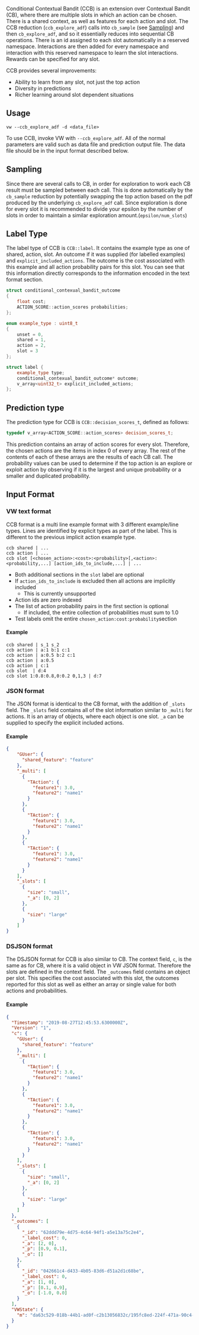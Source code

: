 Conditional Contextual Bandit (CCB) is an extension over Contextual Bandit (CB), where there are multiple slots in which an action can be chosen. There is a shared context, as well as features for each action and slot. The CCB reduction (`ccb_explore_adf`) calls into `cb_sample` (see [Sampling](https://github.com/VowpalWabbit/vowpal_wabbit/wiki/Conditional-Contextual-Bandit#sampling)) and then `cb_explore_adf`, and so it essentially reduces into sequential CB operations. There is an id assigned to each slot automatically in a reserved namespace. Interactions are then added for every namespace and interaction with this reserved namespace to learn the slot interactions. Rewards can be specified for any slot.

CCB provides several improvements:
- Ability to learn from any slot, not just the top action
- Diversity in predictions
- Richer learning around slot dependent situations

## Usage
```
vw --ccb_explore_adf -d <data_file>
```

To use CCB, invoke VW with `--ccb_explore_adf`. All of the normal parameters are valid such as data file and prediction output file. The data file should be in the input format described below.

## Sampling
Since there are several calls to CB, in order for exploration to work each CB result must be sampled between each call. This is done automatically by the `cb_sample` reduction by potentially swapping the top action based on the pdf produced by the underlying `cb_explore_adf` call. Since exploration is done for every slot it is recommended to divide your epsilon by the number of slots in order to maintain a similar exploration amount.(`epsilon/num_slots`)

## Label Type
The label type of CCB is `CCB::label`. It contains the example type as one of shared, action, slot. An outcome if it was supplied (for labelled examples) and `explicit_included_actions`. The outcome is the cost associated with this example and all action probability pairs for this slot. You can see that this information directly corresponds to the information encoded in the text format section.

```C++
struct conditional_contexual_bandit_outcome
{
    float cost;
    ACTION_SCORE::action_scores probabilities;
};

enum example_type : uint8_t
{
    unset = 0,
    shared = 1,
    action = 2,
    slot = 3
};

struct label {
    example_type type;
    conditional_contexual_bandit_outcome* outcome;
    v_array<uint32_t> explicit_included_actions;
};
```

## Prediction type
The prediction type for CCB is `CCB::decision_scores_t`, defined as follows:
```C++
typedef v_array<ACTION_SCORE::action_scores> decision_scores_t;
```

This prediction contains an array of action scores for every slot. Therefore, the chosen actions are the items in index 0 of every array. The rest of the contents of each of these arrays are the results of each CB call. The probability values can be used to determine if the top action is an explore or exploit action by observing if it is the largest and unique probability or a smaller and duplicated probability.

## Input Format
### VW text format
CCB format is a multi line example format with 3 different example/line types. Lines are identified by explicit types as part of the label. This is different to the previous implicit action example type.
```
ccb shared | ...
ccb action | ...
ccb slot [<chosen_action>:<cost>:<probability>[,<action>:<probability,...] [action_ids_to_include,...] | ...
```
- Both additional sections in the `slot` label are optional
- If `action_ids_to_include` is excluded then all actions are implicitly included
  - This is currently unsupported
- Action ids are zero indexed
- The list of action probability pairs in the first section is optional
  - If included, the entire collection of probabilities must sum to 1.0
- Test labels omit the entire `chosen_action:cost:probability`section

#### Example
```
ccb shared | s_1 s_2
ccb action | a:1 b:1 c:1
ccb action | a:0.5 b:2 c:1
ccb action | a:0.5 
ccb action | c:1
ccb slot  | d:4
ccb slot 1:0.8:0.8,0:0.2 0,1,3 | d:7
```
### JSON format
The JSON format is identical to the CB format, with the addition of `_slots` field. The `_slots` field contains all of the slot information similar to `_multi` for actions. It is an array of objects, where each object is one slot. `_a` can be supplied to specify the explicit included actions.

#### Example
```json
{
    "GUser": {
      "shared_feature": "feature"
    },
    "_multi": [
      {
        "TAction": {
          "feature1": 3.0,
          "feature2": "name1"
        }
      },
      {
        "TAction": {
          "feature1": 3.0,
          "feature2": "name1"
        }
      },
      {
        "TAction": {
          "feature1": 3.0,
          "feature2": "name1"
        }
      }
    ],
    "_slots": [
      {
        "size": "small",
        "_a": [0, 2]
      },
      {
        "size": "large"
      }
    ]
}
```
### DSJSON format
The DSJSON format for CCB is also similar to CB. The context field, `c`, is the same as for CB, where it is a valid object in VW JSON format. Therefore the slots are defined in the context field. The `_outcomes` field contains an object per slot. This specifies the cost associated with this slot, the outcomes reported for this slot as well as either an array or single value for both actions and probabilities.
#### Example
```json
{
  "Timestamp": "2019-08-27T12:45:53.6300000Z",
  "Version": "1",
  "c": {
    "GUser": {
      "shared_feature": "feature"
    },
    "_multi": [
      {
        "TAction": {
          "feature1": 3.0,
          "feature2": "name1"
        }
      },
      {
        "TAction": {
          "feature1": 3.0,
          "feature2": "name1"
        }
      },
      {
        "TAction": {
          "feature1": 3.0,
          "feature2": "name1"
        }
      }
    ],
    "_slots": [
      {
        "size": "small",
        "_a": [0, 2]
      },
      {
        "size": "large"
      }
    ]
  },
  "_outcomes": [
    {
      "_id": "62ddd79e-4d75-4c64-94f1-a5e13a75c2e4",
      "_label_cost": 0,
      "_a": [2, 0],
      "_p": [0.9, 0.1],
      "_o": []
    },
    {
      "_id": "042661c4-d433-4b05-83d6-d51a2d1c68be",
      "_label_cost": 0,
      "_a": [1, 0],
      "_p": [0.1, 0.9],
      "_o": [-1.0, 0.0]
    }
  ],
  "VWState": {
    "m": "da63c529-018b-44b1-ad0f-c2b13056832c/195fc8ed-224f-471a-90c4-d3e60b336f8f"
  }
}
```